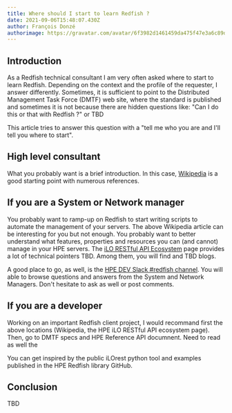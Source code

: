 ```yaml
---
title: Where should I start to learn Redfish ?
date: 2021-09-06T15:48:07.430Z
author: François Donzé
authorimage: https://gravatar.com/avatar/6f3982d1461459da475f47e3a6c89d1d?s=192
---
```

## Introduction
As a Redfish technical consultant I am very often asked where to start to learn Redfish. Depending on the context and the profile of the requester, I answer differently. Sometimes, it is sufficient to point to the Distributed Management Task Force (DMTF) web site, where the standard is published and sometimes it is not because there are hidden questions like:  "Can I do this or that with Redfish ?" or TBD

This article tries to answer this question with a  "tell me who you are and I'll tell you where to start". 

## High level consultant

What you probably want is a brief introduction. In this case, [Wikipedia](https://en.wikipedia.org/wiki/Redfish_(specification)) is a good starting point with numerous references.  


## If you are a System or Network manager

You probably want to ramp-up on Redfish to start writing scripts to automate the management of your servers. 
The above Wikipedia article can be interesting for you but not enough. You probably want to better understand what features, properties and resources you can (and cannot) manage in your HPE servers. The [iLO RESTful API Ecosystem](https://www.hpe.com/us/en/servers/restful-api.html) page provides a lot of technical pointers TBD. Among them, you will find and TBD  blogs.

A good place to go, as well, is the [HPE DEV Slack #redfish channel](https://hpedev.slack.com/archives/C9RRCL9TJ). You will able to browse questions and answers from the System and Network Managers. Don't hesitate to ask as well or post comments.        


## If you are a developer 
Working on an important Redfish client project, I would recommand first the above locations (Wikipedia, the HPE iLO RESTful API ecosystem page). Then, go to DMTF specs and HPE Reference API documnent. Need to read as well the 

You can get inspired by the public iLOrest python tool and examples published in the HPE Redfish library GitHub. 

## Conclusion

TBD
